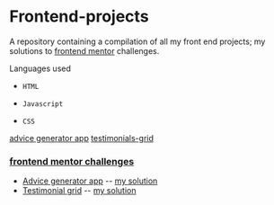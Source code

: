 # Frontend-projects

A repository containing a compilation of all my front end projects; my solutions to [frontend mentor](https://www.frontendmentor.io/challenges) challenges.

Languages used
*     HTML
*     Javascript
*     CSS


[advice generator app](https://www.frontendmentor.io/challenges/advice-generator-app-QdUG-13db)
[testimonials-grid](https://www.frontendmentor.io/challenges)
### [frontend mentor challenges](https://www.frontendmentor.io/challenges) 
* [Advice generator app](https://www.frontendmentor.io/challenges) -- [my solution](https://www.frontendmentor.io/challenges)
* [Testimonial grid](https://www.frontendmentor.io/challenges) -- [my solution](https://www.frontendmentor.io/challenges)
  
